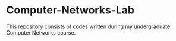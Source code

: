 # Computer-Networks-Lab
This repository consists of codes written during my undergraduate Computer Networks course.

